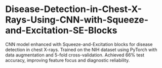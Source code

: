 # Disease-Detection-in-Chest-X-Rays-Using-CNN-with-Squeeze-and-Excitation-SE-Blocks
CNN model enhanced with Squeeze-and-Excitation blocks for disease detection in chest X-rays. Trained on the NIH dataset using PyTorch with data augmentation and 5-fold cross-validation. Achieved 66% test accuracy, improving feature focus and diagnostic reliability.
